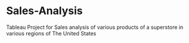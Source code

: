 # Sales-Analysis
Tableau Project for Sales analysis of various products of a superstore in various regions of The United States 
